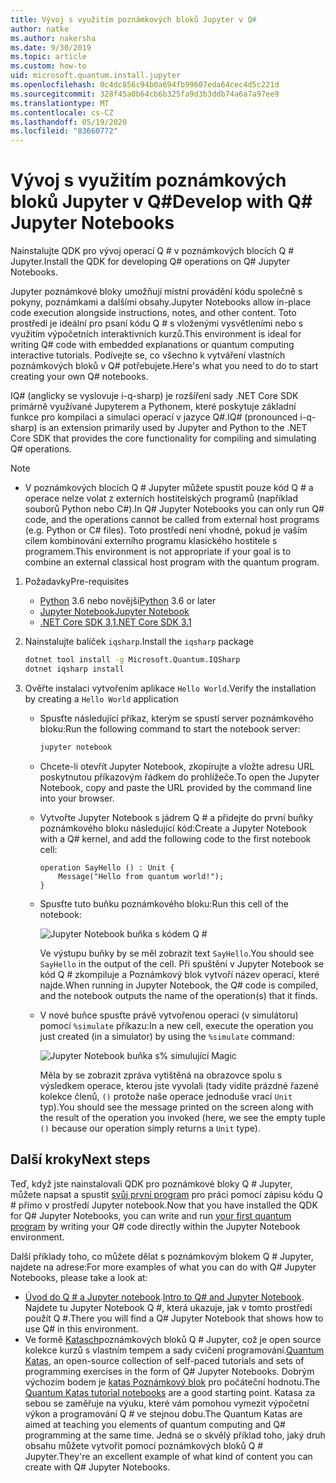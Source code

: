```yaml
---
title: Vývoj s využitím poznámkových bloků Jupyter v Q#
author: natke
ms.author: nakersha
ms.date: 9/30/2019
ms.topic: article
ms.custom: how-to
uid: microsoft.quantum.install.jupyter
ms.openlocfilehash: 0c4dc856c94b0a694fb99607eda64cec4d5c221d
ms.sourcegitcommit: 328f45a0b64cb6b325fa9d3b3ddb74a6a7a97ee9
ms.translationtype: MT
ms.contentlocale: cs-CZ
ms.lasthandoff: 05/19/2020
ms.locfileid: "83660772"
---
```

# <a name="develop-with-q-jupyter-notebooks"></a><span data-ttu-id="9adb0-102">Vývoj s využitím poznámkových bloků Jupyter v Q#</span><span class="sxs-lookup"><span data-stu-id="9adb0-102">Develop with Q# Jupyter Notebooks</span></span>

<span data-ttu-id="9adb0-103">Nainstalujte QDK pro vývoj operací Q # v poznámkových blocích Q # Jupyter.</span><span class="sxs-lookup"><span data-stu-id="9adb0-103">Install the QDK for developing Q# operations on Q# Jupyter Notebooks.</span></span>

<span data-ttu-id="9adb0-104">Jupyter poznámkové bloky umožňují místní provádění kódu společně s pokyny, poznámkami a dalšími obsahy.</span><span class="sxs-lookup"><span data-stu-id="9adb0-104">Jupyter Notebooks allow in-place code execution alongside instructions, notes, and other content.</span></span> <span data-ttu-id="9adb0-105">Toto prostředí je ideální pro psaní kódu Q # s vloženými vysvětleními nebo s využitím výpočetních interaktivních kurzů.</span><span class="sxs-lookup"><span data-stu-id="9adb0-105">This environment is ideal for writing Q# code with embedded explanations or quantum computing interactive tutorials.</span></span> <span data-ttu-id="9adb0-106">Podívejte se, co všechno k vytváření vlastních poznámkových bloků v Q# potřebujete.</span><span class="sxs-lookup"><span data-stu-id="9adb0-106">Here's what you need to do to start creating your own Q# notebooks.</span></span>

<span data-ttu-id="9adb0-107">IQ# (anglicky se vyslovuje i-q-sharp) je rozšíření sady .NET Core SDK primárně využívané Jupyterem a Pythonem, které poskytuje základní funkce pro kompilaci a simulaci operací v jazyce Q#.</span><span class="sxs-lookup"><span data-stu-id="9adb0-107">IQ# (pronounced i-q-sharp) is an extension primarily used by Jupyter and Python to the .NET Core SDK that provides the core functionality for compiling and simulating Q# operations.</span></span>

> [!NOTE]
> * <span data-ttu-id="9adb0-108">V poznámkových blocích Q # Jupyter můžete spustit pouze kód Q # a operace nelze volat z externích hostitelských programů (například souborů Python nebo C#).</span><span class="sxs-lookup"><span data-stu-id="9adb0-108">In Q# Jupyter Notebooks you can only run Q# code, and the operations cannot be called from external host programs (e.g. Python or C# files).</span></span> <span data-ttu-id="9adb0-109">Toto prostředí není vhodné, pokud je vaším cílem kombinování externího programu klasického hostitele s programem.</span><span class="sxs-lookup"><span data-stu-id="9adb0-109">This environment is not appropriate if your goal is to combine an external classical host program with the quantum program.</span></span>

1. <span data-ttu-id="9adb0-110">Požadavky</span><span class="sxs-lookup"><span data-stu-id="9adb0-110">Pre-requisites</span></span>

    - <span data-ttu-id="9adb0-111">[Python](https://www.python.org/downloads/) 3.6 nebo novější</span><span class="sxs-lookup"><span data-stu-id="9adb0-111">[Python](https://www.python.org/downloads/) 3.6 or later</span></span>
    - [<span data-ttu-id="9adb0-112">Jupyter Notebook</span><span class="sxs-lookup"><span data-stu-id="9adb0-112">Jupyter Notebook</span></span>](https://jupyter.readthedocs.io/en/latest/install.html)
    - [<span data-ttu-id="9adb0-113">.NET Core SDK 3,1</span><span class="sxs-lookup"><span data-stu-id="9adb0-113">.NET Core SDK 3.1</span></span>](https://dotnet.microsoft.com/download/dotnet-core/3.1)

1. <span data-ttu-id="9adb0-114">Nainstalujte balíček `iqsharp`.</span><span class="sxs-lookup"><span data-stu-id="9adb0-114">Install the `iqsharp` package</span></span>

    ```bash
    dotnet tool install -g Microsoft.Quantum.IQSharp
    dotnet iqsharp install
    ```

1. <span data-ttu-id="9adb0-115">Ověřte instalaci vytvořením aplikace `Hello World`.</span><span class="sxs-lookup"><span data-stu-id="9adb0-115">Verify the installation by creating a `Hello World` application</span></span>

    - <span data-ttu-id="9adb0-116">Spusťte následující příkaz, kterým se spustí server poznámkového bloku:</span><span class="sxs-lookup"><span data-stu-id="9adb0-116">Run the following command to start the notebook server:</span></span>

        ```bash
        jupyter notebook
        ```

    - <span data-ttu-id="9adb0-117">Chcete-li otevřít Jupyter Notebook, zkopírujte a vložte adresu URL poskytnutou příkazovým řádkem do prohlížeče.</span><span class="sxs-lookup"><span data-stu-id="9adb0-117">To open the Jupyter Notebook, copy and paste the URL provided by the command line into your browser.</span></span>

    - <span data-ttu-id="9adb0-118">Vytvořte Jupyter Notebook s jádrem Q # a přidejte do první buňky poznámkového bloku následující kód:</span><span class="sxs-lookup"><span data-stu-id="9adb0-118">Create a Jupyter Notebook with a Q# kernel, and add the following code to the first notebook cell:</span></span>

        ```qsharp
        operation SayHello () : Unit {
            Message("Hello from quantum world!");
        }
        ```

    - <span data-ttu-id="9adb0-119">Spusťte tuto buňku poznámkového bloku:</span><span class="sxs-lookup"><span data-stu-id="9adb0-119">Run this cell of the notebook:</span></span>

        ![Jupyter Notebook buňka s kódem Q #](~/media/install-guide-jupyter.png)

        <span data-ttu-id="9adb0-121">Ve výstupu buňky by se měl zobrazit text `SayHello`.</span><span class="sxs-lookup"><span data-stu-id="9adb0-121">You should see `SayHello` in the output of the cell.</span></span> <span data-ttu-id="9adb0-122">Při spuštění v Jupyter Notebook se kód Q # zkompiluje a Poznámkový blok vytvoří název operací, které najde.</span><span class="sxs-lookup"><span data-stu-id="9adb0-122">When running in Jupyter Notebook, the Q# code is compiled, and the notebook outputs the name of the operation(s) that it finds.</span></span>


    - <span data-ttu-id="9adb0-123">V nové buňce spusťte právě vytvořenou operaci (v simulátoru) pomocí `%simulate` příkazu:</span><span class="sxs-lookup"><span data-stu-id="9adb0-123">In a new cell, execute the operation you just created (in a simulator) by using the `%simulate` command:</span></span>

        ![Jupyter Notebook buňka s% simulující Magic](~/media/install-guide-jupyter-simulate.png)

        <span data-ttu-id="9adb0-125">Měla by se zobrazit zpráva vytištěná na obrazovce spolu s výsledkem operace, kterou jste vyvolali (tady vidíte prázdné řazené kolekce členů, `()` protože naše operace jednoduše vrací `Unit` typ).</span><span class="sxs-lookup"><span data-stu-id="9adb0-125">You should see the message printed on the screen along with the result of the operation you invoked (here, we see the empty tuple `()` because our operation simply returns a `Unit` type).</span></span>

## <a name="next-steps"></a><span data-ttu-id="9adb0-126">Další kroky</span><span class="sxs-lookup"><span data-stu-id="9adb0-126">Next steps</span></span>

<span data-ttu-id="9adb0-127">Teď, když jste nainstalovali QDK pro poznámkové bloky Q # Jupyter, můžete napsat a spustit [svůj první program](xref:microsoft.quantum.quickstarts.qrng) pro práci pomocí zápisu kódu Q # přímo v prostředí Jupyter notebook.</span><span class="sxs-lookup"><span data-stu-id="9adb0-127">Now that you have installed the QDK for Q# Jupyter Notebooks, you can write and run [your first quantum program](xref:microsoft.quantum.quickstarts.qrng) by writing your Q# code directly within the Jupyter Notebook environment.</span></span>

<span data-ttu-id="9adb0-128">Další příklady toho, co můžete dělat s poznámkovým blokem Q # Jupyter, najdete na adrese:</span><span class="sxs-lookup"><span data-stu-id="9adb0-128">For more examples of what you can do with Q# Jupyter Notebooks, please take a look at:</span></span>
- <span data-ttu-id="9adb0-129">[Úvod do Q # a Jupyter notebook](https://docs.microsoft.com/samples/microsoft/quantum/intro-to-qsharp-jupyter/).</span><span class="sxs-lookup"><span data-stu-id="9adb0-129">[Intro to Q# and Jupyter Notebook](https://docs.microsoft.com/samples/microsoft/quantum/intro-to-qsharp-jupyter/).</span></span> <span data-ttu-id="9adb0-130">Najdete tu Jupyter Notebook Q #, která ukazuje, jak v tomto prostředí použít Q #.</span><span class="sxs-lookup"><span data-stu-id="9adb0-130">There you will find a Q# Jupyter Notebook that shows how to use Q# in this environment.</span></span>
- <span data-ttu-id="9adb0-131">Ve formě [Katasch](xref:microsoft.quantum.overview.katas)poznámkových bloků Q # Jupyter, což je open source kolekce kurzů s vlastním tempem a sady cvičení programování.</span><span class="sxs-lookup"><span data-stu-id="9adb0-131">[Quantum Katas](xref:microsoft.quantum.overview.katas), an open-source collection of self-paced tutorials and sets of programming exercises in the form of Q# Jupyter Notebooks.</span></span> <span data-ttu-id="9adb0-132">Dobrým výchozím bodem je [katas Poznámkový blok](https://github.com/microsoft/QuantumKatas#tutorial-topics) pro počáteční hodnotu.</span><span class="sxs-lookup"><span data-stu-id="9adb0-132">The [Quantum Katas tutorial notebooks](https://github.com/microsoft/QuantumKatas#tutorial-topics) are a good starting point.</span></span> <span data-ttu-id="9adb0-133">Katasa za sebou se zaměřuje na výuku, které vám pomohou vymezit výpočetní výkon a programování Q # ve stejnou dobu.</span><span class="sxs-lookup"><span data-stu-id="9adb0-133">The Quantum Katas are aimed at teaching you elements of quantum computing and Q# programming at the same time.</span></span> <span data-ttu-id="9adb0-134">Jedná se o skvělý příklad toho, jaký druh obsahu můžete vytvořit pomocí poznámkových bloků Q # Jupyter.</span><span class="sxs-lookup"><span data-stu-id="9adb0-134">They're an excellent example of what kind of content you can create with Q# Jupyter Notebooks.</span></span>
